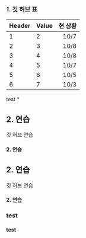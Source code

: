 
### 1. 깃 허브 표
|Header|Value|현 상황|  
|:-------|:-------|-------:|
|1|2|10/7|
|2|3|10/8|
|3|4|10/8|
|4|5|10/7|
|5|6|10/5|
|6|7|10/3|

test *
## 2. 연습
깃 허브 연습
#### 2. 연습
## 2. 연습
깃 허브 연습
#### 2. 연습
### test
#### test
